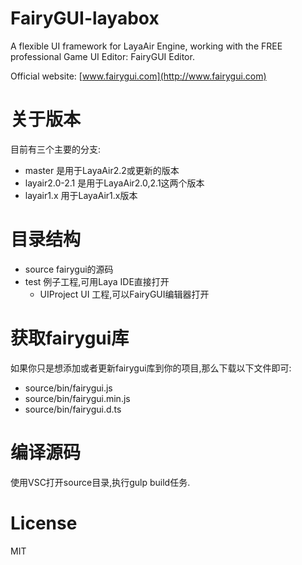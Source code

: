 FairyGUI-layabox
====

A flexible UI framework for LayaAir Engine, working with the FREE professional Game UI Editor: FairyGUI Editor.

Official website: [www.fairygui.com](http://www.fairygui.com)

# 关于版本
目前有三个主要的分支:
* master 是用于LayaAir2.2或更新的版本
* layair2.0-2.1 是用于LayaAir2.0,2.1这两个版本
* layair1.x 用于LayaAir1.x版本

# 目录结构
* source fairygui的源码
* test 例子工程,可用Laya IDE直接打开
  * UIProject UI 工程,可以FairyGUI编辑器打开

# 获取fairygui库
如果你只是想添加或者更新fairygui库到你的项目,那么下载以下文件即可:
* source/bin/fairygui.js
* source/bin/fairygui.min.js
* source/bin/fairygui.d.ts

# 编译源码
使用VSC打开source目录,执行gulp build任务.

# License
MIT
